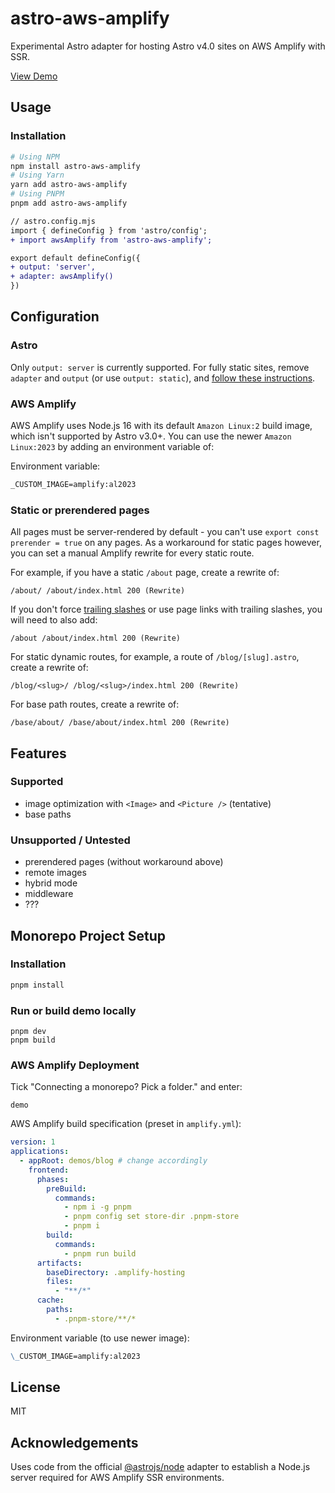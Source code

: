 # astro-aws-amplify

Experimental Astro adapter for hosting Astro v4.0 sites on AWS Amplify with SSR.

[View Demo](https://main.dy0rr16jdndpq.amplifyapp.com/)

## Usage

### Installation

```sh
# Using NPM
npm install astro-aws-amplify
# Using Yarn
yarn add astro-aws-amplify
# Using PNPM
pnpm add astro-aws-amplify
```

```diff
// astro.config.mjs
import { defineConfig } from 'astro/config';
+ import awsAmplify from 'astro-aws-amplify';

export default defineConfig({
+ output: 'server',
+ adapter: awsAmplify()
})
```

## Configuration

### Astro

Only `output: server` is currently supported. For fully static sites, remove `adapter` and `output` (or use `output: static`), and [follow these instructions](https://docs.astro.build/en/guides/deploy/aws/#aws-amplify).

### AWS Amplify

AWS Amplify uses Node.js 16 with its default `Amazon Linux:2` build image, which isn't supported by Astro v3.0+. You can use the newer `Amazon Linux:2023` by adding an environment variable of:

Environment variable:

```markdown
_CUSTOM_IMAGE=amplify:al2023
```

### Static or prerendered pages

All pages must be server-rendered by default - you can't use `export const prerender = true` on any pages. As a workaround for static pages however, you can set a manual Amplify rewrite for every static route.

For example, if you have a static `/about` page, create a rewrite of:

`/about/ /about/index.html 200 (Rewrite)`

If you don't force [trailing slashes](https://docs.astro.build/en/reference/configuration-reference/#trailingslash) or use page links with trailing slashes, you will need to also add:

`/about /about/index.html 200 (Rewrite)`

For static dynamic routes, for example, a route of `/blog/[slug].astro`, create a rewrite of:

`/blog/<slug>/ /blog/<slug>/index.html 200 (Rewrite)`

For base path routes, create a rewrite of:

`/base/about/ /base/about/index.html 200 (Rewrite)`

## Features

### Supported

- image optimization with `<Image>` and `<Picture />` (tentative)
- base paths

### Unsupported / Untested

- prerendered pages (without workaround above)
- remote images
- hybrid mode
- middleware
- ???

## Monorepo Project Setup

### Installation

```sh
pnpm install
```

### Run or build demo locally

```shell
pnpm dev
pnpm build
```

### AWS Amplify Deployment

Tick "Connecting a monorepo? Pick a folder." and enter:

```shell
demo
```

AWS Amplify build specification (preset in `amplify.yml`):

```yaml
version: 1
applications:
  - appRoot: demos/blog # change accordingly
    frontend:
      phases:
        preBuild:
          commands:
            - npm i -g pnpm
            - pnpm config set store-dir .pnpm-store
            - pnpm i
        build:
          commands:
            - pnpm run build
      artifacts:
        baseDirectory: .amplify-hosting
        files:
          - "**/*"
      cache:
        paths:
          - .pnpm-store/**/*
```

Environment variable (to use newer image):

```markdown
\_CUSTOM_IMAGE=amplify:al2023
```

## License

MIT

## Acknowledgements

Uses code from the official [@astrojs/node](https://github.com/withastro/astro/tree/main/packages/integrations/node) adapter to establish a Node.js server required for AWS Amplify SSR environments.
